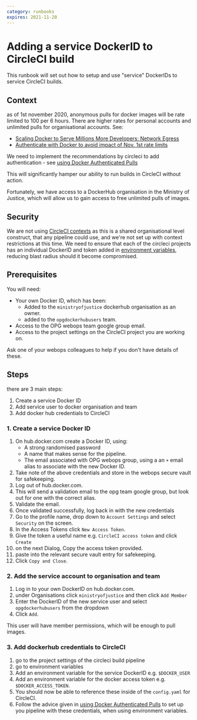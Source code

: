 ```yaml
---  
category: runbooks
expires: 2021-11-20
---
```


# Adding a service DockerID to CircleCI build

This runbook will set out how to setup and use "service" DockerIDs to service CircleCI builds.  

## Context

as of 1st november 2020, anonymous pulls for docker images will be rate limited to 100 per 6 hours. There are higher rates for personal accounts and unlimited pulls for organisational accounts. See:

- [Scaling Docker to Serve Millions More Developers: Network Egress](https://www.docker.com/blog/scaling-docker-to-serve-millions-more-developers-network-egress/)
- [Authenticate with Docker to avoid impact of Nov. 1st rate limits](https://discuss.circleci.com/t/authenticate-with-docker-to-avoid-impact-of-nov-1st-rate-limits/37567)

We need to implement the recommendations by circleci to add authentication - see [using Docker Authenticated Pulls](https://circleci.com/docs/2.0/private-images/)

This will significantly hamper our ability to run builds in CircleCI without action.

Fortunately, we have access to a DockerHub organisation in the Ministry of Justice, which will allow us to gain access to free unlimited pulls of images.

## Security
We are not using [CircleCI contexts](https://circleci.com/docs/2.0/contexts/) as this is a shared organisational level construct, that any pipeline could use, and we're not set up with context restrictions at this time.
We need to ensure that each of the circleci projects has an individual DockerID and token added in [environment variables](https://circleci.com/docs/2.0/env-vars/), reducing blast radius should it become compromised.

## Prerequisites

You will need:

- Your own Docker ID, which has been:
  - Added to the `ministryofjustice` dockerhub organisation as an owner.
  - added to the `opgdockerhubusers` team.
- Access to the OPG webops team google group email.
- Access to the project settings on the CircleCI project you are working on.

Ask one of your webops colleagues to help if you don't have details of these.

## Steps

there are 3 main steps:

1. Create a service Docker ID
2. Add service user to docker organisation and team
3. Add docker hub credentials to CircleCI

### 1. Create a service Docker ID

1. On hub.docker.com create a Docker ID, using:
   - A strong randomised password
   - A name that makes sense for the pipeline.
   - The email associated with OPG webops group, using a an `+` email alias to associate with the new Docker ID.
2. Take note of the above credentials and store in the webops secure vault for safekeeping.
3. Log out of hub.docker.com.
4. This will send a validation email to the opg team google group, but look out for one with the correct alias.  
5. Validate the email.
6. Once validated successfully, log back in with the new credentials
7. Go to the profile name, drop down to `Account Settings` and select `Security` on the screen.
8. In the Access Tokens click `New Access Token`.
9. Give the token a useful name e.g. `CircleCI access token` and click `Create`
10. on the next Dialog, Copy the access token provided.
11. paste into the relevant secure vault entry for safekeeping.
12. Click `Copy and Close`.

### 2. Add the service account to organisation and team

1. Log in to your own DockerID on hub.docker.com.
2. under Organisations click `ministryofjustice` and then click `Add Member`
3. Enter the DockerID of the new service user and select `opgdockerhubusers` from the dropdown
4. Click `Add`.

This user will have member permissions, which will be enough to pull images.

### 3. Add dockerhub credentials to CircleCI

1. go to the project settings of the circleci build pipeline
2. go to environment variables
3. Add an environment variable for the service DockerID e.g. `$DOCKER_USER`
4. Add an environment variable for the docker access token e.g. `$DOCKER_ACCESS_TOKEN`.
5. You should now be able to reference these inside of the `config.yaml` for CircleCI.
6. Follow the advice given in [using Docker Authenticated Pulls](https://circleci.com/docs/2.0/private-images/) to set up you pipeline with these credentials, when using environment variables.
